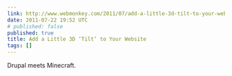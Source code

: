 ```yaml
---
link: http://www.webmonkey.com/2011/07/add-a-little-3d-tilt-to-your-website/
date: 2011-07-22 19:52 UTC
# published: false
published: true
title: Add a Little 3D ‘Tilt’ to Your Website
tags: []
---
```


Drupal meets Minecraft.
